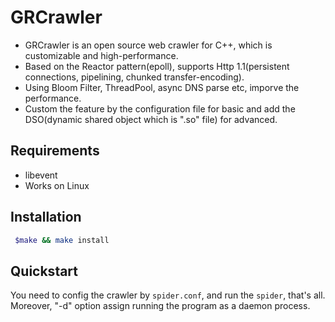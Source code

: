 # GRCrawler      
- GRCrawler is an open source web crawler for C++, which is customizable and high-performance.     
- Based on the Reactor pattern(epoll), supports Http 1.1(persistent connections, pipelining, chunked transfer-encoding).     
- Using Bloom Filter, ThreadPool, async DNS parse etc, imporve the performance.   
- Custom the feature by the configuration file for basic and add the DSO(dynamic shared object which is ".so" file) for advanced.



## Requirements   

- libevent    
- Works on Linux

## Installation      

```bash
 $make && make install
```

## Quickstart   

You need to config the crawler by `spider.conf`, and run the `spider`, that's all.   
Moreover, "-d" option assign running the program as a daemon process.
 





